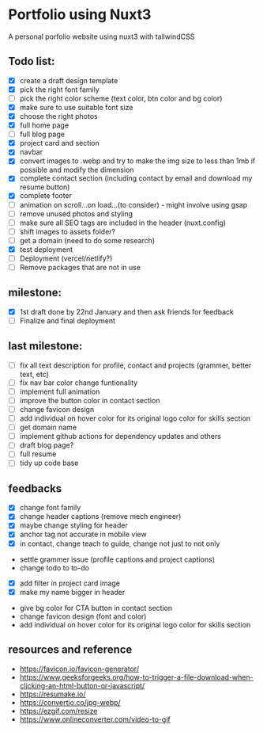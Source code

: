 # Portfolio using Nuxt3

A personal porfolio website using nuxt3 with tailwindCSS

## Todo list:
- [x] create a draft design template
- [x] pick the right font family
- [ ] pick the right color scheme (text color, btn color and bg color)
- [x] make sure to use suitable font size
- [x] choose the right photos
- [x] full home page
- [ ] full blog page
- [x] project card and section
- [x] navbar
- [x] convert images to .webp and try to make the img size to less than 1mb if possible and modify the dimension
- [x] complete contact section (including contact by email and download my resume button)
- [x] complete footer
- [ ] animation on scroll...on load...(to consider) - might involve using gsap
- [ ] remove unused photos and styling
- [ ] make sure all SEO tags are included in the header (nuxt.config)
- [ ] shift images to assets folder?
- [ ] get a domain (need to do some research)
- [x] test deployment
- [ ] Deployment (vercel/netlify?)
- [ ] Remove packages that are not in use

## milestone:
- [x] 1st draft done by 22nd January and then ask friends for feedback
- [ ] Finalize and final deployment

## last milestone:
- [ ] fix all text description for profile, contact and projects (grammer, better text, etc)
- [ ] fix nav bar color change funtionality
- [ ] implement full animation
- [ ] improve the button color in contact section
- [ ] change favicon design
- [ ] add individual on hover color for its original logo color for skills section
- [ ] get domain name
- [ ] implement github actions for dependency updates and others
- [ ] draft blog page?
- [ ] full resume
- [ ] tidy up code base

## feedbacks
- [x] change font family
- [x] change header captions (remove mech engineer)
- [x] maybe change styling for header
- [x] anchor tag not accurate in mobile view
- [x] in contact, change teach to guide, change not just to not only
- settle grammer issue (profile captions and project captions)
- change todo to to-do
- [x] add filter in project card image
- [x] make my name bigger in header
- give bg color for CTA button in contact section
- change favicon design (font and color)
- add individual on hover color for its original logo color for skills section

## resources and reference
- https://favicon.io/favicon-generator/
- https://www.geeksforgeeks.org/how-to-trigger-a-file-download-when-clicking-an-html-button-or-javascript/
- https://resumake.io/
- https://convertio.co/jpg-webp/
- https://ezgif.com/resize
- https://www.onlineconverter.com/video-to-gif